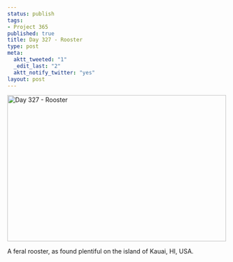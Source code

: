 ```yaml
--- 
status: publish
tags: 
- Project 365
published: true
title: Day 327 - Rooster
type: post
meta: 
  aktt_tweeted: "1"
  _edit_last: "2"
  aktt_notify_twitter: "yes"
layout: post
---
```

<a href="http://www.flickr.com/photos/freeed/6393454751/" title="Day 327 - Rooster by Fred​, on Flickr"><img src="http://farm8.staticflickr.com/7174/6393454751_083cb65800.jpg" width="500" height="333" alt="Day 327 - Rooster"/></a>

A feral rooster, as found plentiful on the island of Kauai, HI, USA.

